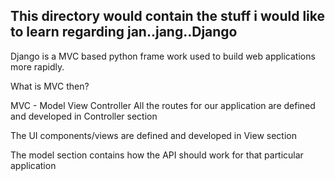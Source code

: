 ## This directory would contain the stuff i would like to learn regarding jan..jang..Django

Django is a MVC based python frame work used to build web applications more rapidly.

What is MVC then?

MVC - Model View Controller
All the routes for our application are defined and developed in Controller section

The UI components/views are defined and developed in View section

The model section contains how the API should work for that particular application
